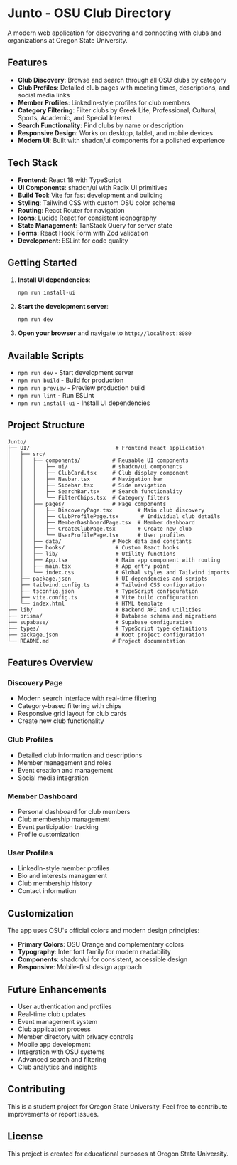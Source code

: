 # Junto - OSU Club Directory

A modern web application for discovering and connecting with clubs and organizations at Oregon State University.

## Features

- **Club Discovery**: Browse and search through all OSU clubs by category
- **Club Profiles**: Detailed club pages with meeting times, descriptions, and social media links
- **Member Profiles**: LinkedIn-style profiles for club members
- **Category Filtering**: Filter clubs by Greek Life, Professional, Cultural, Sports, Academic, and Special Interest
- **Search Functionality**: Find clubs by name or description
- **Responsive Design**: Works on desktop, tablet, and mobile devices
- **Modern UI**: Built with shadcn/ui components for a polished experience

## Tech Stack

- **Frontend**: React 18 with TypeScript
- **UI Components**: shadcn/ui with Radix UI primitives
- **Build Tool**: Vite for fast development and building
- **Styling**: Tailwind CSS with custom OSU color scheme
- **Routing**: React Router for navigation
- **Icons**: Lucide React for consistent iconography
- **State Management**: TanStack Query for server state
- **Forms**: React Hook Form with Zod validation
- **Development**: ESLint for code quality

## Getting Started

1. **Install UI dependencies**:
   ```bash
   npm run install-ui
   ```

2. **Start the development server**:
   ```bash
   npm run dev
   ```

3. **Open your browser** and navigate to `http://localhost:8080`

## Available Scripts

- `npm run dev` - Start development server
- `npm run build` - Build for production
- `npm run preview` - Preview production build
- `npm run lint` - Run ESLint
- `npm run install-ui` - Install UI dependencies

## Project Structure

```
Junto/
├── UI/                           # Frontend React application
│   ├── src/
│   │   ├── components/          # Reusable UI components
│   │   │   ├── ui/              # shadcn/ui components
│   │   │   ├── ClubCard.tsx     # Club display component
│   │   │   ├── Navbar.tsx       # Navigation bar
│   │   │   ├── Sidebar.tsx      # Side navigation
│   │   │   ├── SearchBar.tsx    # Search functionality
│   │   │   └── FilterChips.tsx  # Category filters
│   │   ├── pages/               # Page components
│   │   │   ├── DiscoveryPage.tsx        # Main club discovery
│   │   │   ├── ClubProfilePage.tsx       # Individual club details
│   │   │   ├── MemberDashboardPage.tsx  # Member dashboard
│   │   │   ├── CreateClubPage.tsx       # Create new club
│   │   │   └── UserProfilePage.tsx      # User profiles
│   │   ├── data/                # Mock data and constants
│   │   ├── hooks/                # Custom React hooks
│   │   ├── lib/                  # Utility functions
│   │   ├── App.tsx               # Main app component with routing
│   │   ├── main.tsx              # App entry point
│   │   └── index.css             # Global styles and Tailwind imports
│   ├── package.json              # UI dependencies and scripts
│   ├── tailwind.config.ts        # Tailwind CSS configuration
│   ├── tsconfig.json             # TypeScript configuration
│   ├── vite.config.ts            # Vite build configuration
│   └── index.html                # HTML template
├── lib/                          # Backend API and utilities
├── prisma/                       # Database schema and migrations
├── supabase/                     # Supabase configuration
├── types/                        # TypeScript type definitions
├── package.json                  # Root project configuration
└── README.md                    # Project documentation
```

## Features Overview

### Discovery Page
- Modern search interface with real-time filtering
- Category-based filtering with chips
- Responsive grid layout for club cards
- Create new club functionality

### Club Profiles
- Detailed club information and descriptions
- Member management and roles
- Event creation and management
- Social media integration

### Member Dashboard
- Personal dashboard for club members
- Club membership management
- Event participation tracking
- Profile customization

### User Profiles
- LinkedIn-style member profiles
- Bio and interests management
- Club membership history
- Contact information

## Customization

The app uses OSU's official colors and modern design principles:
- **Primary Colors**: OSU Orange and complementary colors
- **Typography**: Inter font family for modern readability
- **Components**: shadcn/ui for consistent, accessible design
- **Responsive**: Mobile-first design approach

## Future Enhancements

- User authentication and profiles
- Real-time club updates
- Event management system
- Club application process
- Member directory with privacy controls
- Mobile app development
- Integration with OSU systems
- Advanced search and filtering
- Club analytics and insights

## Contributing

This is a student project for Oregon State University. Feel free to contribute improvements or report issues.

## License

This project is created for educational purposes at Oregon State University.